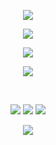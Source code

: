 <p align="center">
<img src="https://capsule-render.vercel.app/api?type=waving&color=timeGradient&height=180&&section=header&text=NewArk&fontSize=40&fontAlign=30&fontAlignY=30&desc=没有人比我更关心你&descAlign=&descSize=30&descAlignY=60&animation=twinkling" />
<p align="center">
<img src="https://readme-typing-svg.demolab.com?font=Orbitron&size=25&pause=1000&center=true&vCenter=true&random=false&width=600&lines=I+am+the+deepest+love!;The+next+girl+is+better+behaved" />
<br/>
<p align="center">
<img align="center" src="https://github-readme-stats.vercel.app/api/top-langs/?username=81NewArk&theme=transparent&hide_border=true&layout=donut-vertical&langs_count=6](https://github-readme-stats.vercel.app/api?username=sml2h3&show_icons=true&count_private=true&theme=dark" />
</p>
<p align="center">
<img align="center" src="https://skillicons.dev/icons?i=py,c,cpp,cs,java,vue,vite,js,md,&theme=light" />
</p>
<br/>
<p align="center">
<a href="https://github.com/81NewArk"><img src="https://img.shields.io/badge/GitHub-81NewArk-blue?logo=github" /></a>
<a href="https://space.bilibili.com/37887820"><img src="https://img.shields.io/badge/BiliBili-NekArk81-pink?logo=bilibili" /></a>
<img src="https://img.shields.io/badge/QQ-751247667-green?logo=tencentqq" />
</p>
<p align="center">
<img src="https://capsule-render.vercel.app/api?type=waving&color=timeGradient&height=180&&section=footer&text=END&fontSize=40&fontAlign=30&fontAlignY=30&desc=退房前我也最爱你&descAlign=50&descSize=30&descAlignY=60&animation=twinkling" />
</p>
